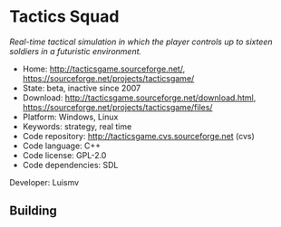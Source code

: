 # Tactics Squad

_Real-time tactical simulation in which the player controls up to sixteen soldiers in a futuristic environment._

- Home: http://tacticsgame.sourceforge.net/, https://sourceforge.net/projects/tacticsgame/
- State: beta, inactive since 2007
- Download: http://tacticsgame.sourceforge.net/download.html, https://sourceforge.net/projects/tacticsgame/files/
- Platform: Windows, Linux
- Keywords: strategy, real time
- Code repository: http://tacticsgame.cvs.sourceforge.net (cvs)
- Code language: C++
- Code license: GPL-2.0
- Code dependencies: SDL

Developer: Luismv

## Building
